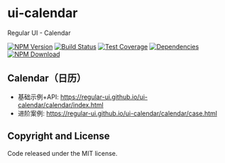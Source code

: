 # ui-calendar

Regular UI - Calendar

[![NPM Version][npm-img]][npm-url]
[![Build Status][travis-img]][travis-url]
[![Test Coverage][coveralls-img]][coveralls-url]
[![Dependencies][david-img]][david-url]
[![NPM Download][download-img]][download-url]

[npm-img]: http://img.shields.io/npm/v/rgui-calendar.svg?style=flat-square
[npm-url]: http://npmjs.org/package/rgui-calendar
[travis-img]: https://img.shields.io/travis/regular-ui/ui-calendar.svg?style=flat-square
[travis-url]: https://travis-ci.org/regular-ui/ui-calendar
[coveralls-img]: https://img.shields.io/coveralls/regular-ui/ui-calendar.svg?style=flat-square
[coveralls-url]: https://coveralls.io/r/regular-ui/ui-calendar
[david-img]: http://img.shields.io/david/regular-ui/ui-calendar.svg?style=flat-square
[david-url]: https://david-dm.org/regular-ui/ui-calendar
[download-img]: https://img.shields.io/npm/dm/rgui-calendar.svg?style=flat-square
[download-url]: https://npmjs.org/package/rgui-calendar

## Calendar（日历）

- 基础示例+API: https://regular-ui.github.io/ui-calendar/calendar/index.html
- 进阶案例: https://regular-ui.github.io/ui-calendar/calendar/case.html

## Copyright and License

Code released under the MIT license.
